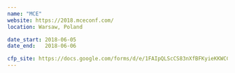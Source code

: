 ```yaml
---
name: "MCE"
website: https://2018.mceconf.com/
location: Warsaw, Poland

date_start: 2018-06-05
date_end:   2018-06-06

cfp_site: https://docs.google.com/forms/d/e/1FAIpQLScCS83nXfBFKyieKKWCCKL_YJTleXmCTuMsdQ802DE-x_TsjA/viewform
---
```

